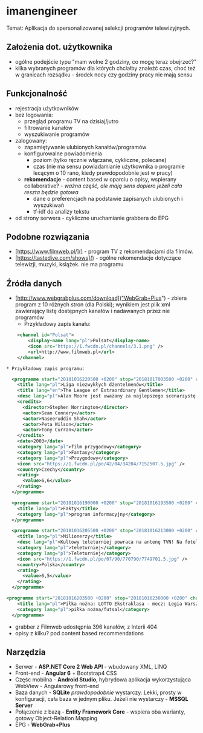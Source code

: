 # imanengineer
Temat: Aplikacja do spersonalizowanej selekcji programów telewizyjnych.

## Założenia dot. użytkownika
* ogólne podejście typu "mam wolne 2 godziny, co mogę teraz obejrzeć?"
* kilka wybranych programów dla których chciałby znaleźć czas, choć też w granicach rozsądku - środek nocy czy godziny pracy nie mają sensu

## Funkcjonalność
* rejestracja użytkowników
* bez logowania:
	* przegląd programu TV na dzisiaj/jutro
	* filtrowanie kanałów
	* wyszukiwanie programów
* zalogowany:
	* zapamiętywanie ulubionych kanałów/programów
	* konfigurowalne powiadomienia
		* poziom (tylko ręcznie włączane, cykliczne, polecane)
		* czas (nie ma sensu powiadamianie użytkownika o programie lecącym o 10 rano, kiedy prawdopodobnie jest w pracy)
	* **rekomendacje** - content based w oparciu o opisy, wspierany collaborative?  - *ważna część, ale mają sens dopiero jeżeli cała reszta będzie gotowa*
		* dane o preferencjach na podstawie zapisanych ulubionych i wyszukiwań
		* tf-idf do analizy tekstu
* od strony serwera - cykliczne uruchamianie grabbera do EPG

## Podobne rozwiązania
* [https://www.filmweb.pl/]() - program TV z rekomendacjami dla filmów. 
* [https://tastedive.com/shows]() - ogólne rekomendacje dotyczące telewizji, muzyki, książek. nie ma programu

## Źródła danych
* [http://www.webgrabplus.com/download]("WebGrab+Plus") - zbiera program z 10 różnych stron (dla Polski); wynikiem jest plik xml zawierający listę dostępnych kanałów i nadawanych przez nie programów
	* Przykładowy zapis kanału:
```xml
	<channel id="Polsat">
		<display-name lang="pl">Polsat</display-name>
    	<icon src="https://1.fwcdn.pl/channels/3.1.png" />
    	<url>http://www.filmweb.pl</url>
	</channel>
```

	* Przykładowy zapis programu:
```xml
  <programme start="20181016220500 +0200" stop="20181017003500 +0200" channel="Polsat">
    <title lang="pl">Liga niezwykłych dżentelmenów</title>
    <title lang="en">The League of Extraordinary Gentlemen</title>
    <desc lang="pl">Alan Moore jest uważany za najlepszego scenarzystę komiksowego na świecie, a jego "Liga niezwykłych dżentelmenów" cieszy się opinią jednej z najciekawszych i najoryginalniejszych serii ostatnich lat. Nic, więc dziwnego, że w dobie panującej obecnie ... czytaj dalej. Ligę Niezwykłych Dżentelmenów tworzą bohaterowie, jakich nikt dotąd nie widział, a na jej czele stoi największy łowca i awanturnik na świecie, Allan Quatermain - odkrywca legendarnych kopalni króla Salomona. Towarzyszą mu: kapitan Nemo, wampirzyca Mina Harker, niewidzialny człowiek Rodney Skinner, amerykański agent do zadań specjalnych Tom Sawyer, nieśmiertelny Dorian Gray i nieobliczalny dr Jekyll/pan Hyde. Brytyjski wywiad, który powołał do życia Ligę, reprezentuje enigmatyczny M. Członkowie Ligi nie uznają żadnych autorytetów, są indywidualistami, których los zmusza do współdziałania. Muszą przełamać dzielące ich różnice i nauczyć się ufać sobie, bo w nich cała nadzieja świata: zamaskowany szaleniec, który każe się nazywać "Fantomem" grozi zatopieniem Wenecji, gdzie odbywa się konferencja przywódców największych mocarstw. Członkowie Ligi wyruszają do Włoch na pokładzie Nautilusa, okrętu podwodnego kapitana Nemo. Mają dziewięć godzin, by ocalić świat... ... więcejitemprop="description"&gt;(n)</desc>
    <credits>
      <director>Stephen Norrington</director>
      <actor>Sean Connery</actor>
      <actor>Naseeruddin Shah</actor>
      <actor>Peta Wilson</actor>
      <actor>Tony Curran</actor>
    </credits>
    <date>2003</date>
    <category lang="pl">film przygodowy</category>
    <category lang="pl">Fantasy</category>
    <category lang="pl">Przygodowy</category>
    <icon src="https://1.fwcdn.pl/po/42/04/34204/7152507.5.jpg" />
    <country>Czechy</country>
    <rating>
      <value>6,6</value>
    </rating>
  </programme>
```
```xml
  <programme start="20181016190000 +0200" stop="20181016193500 +0200" channel="TVN">
    <title lang="pl">Fakty</title>
    <category lang="pl">program informacyjny</category>
  </programme>
```
```xml
  <programme start="20181016205500 +0200" stop="20181016213000 +0200" channel="TVN">
    <title lang="pl">Milionerzy</title>
    <desc lang="pl">Kultowy teleturniej powraca na antenę TVN! Na fotelu prowadzącego niezastąpiony Hubert Urbański. Ilu milionerów zobaczymy w nowym sezonie, przekonamy się już na wiosnę! Ten najpopularniejszy teleturniej na świecie trzyma w napięciu jak niejeden thriller i budzi w widzach ogromne emocje. Nie dziwi zatem fakt, że od momentu premiery teleturnieju "Who Wants to Be a Millionaire?" w Wielkiej Brytanii lokalne wersje ukazały się w 120 krajach, a jego ponadczasowa formuła urzekła widzów od Stanów Zjednoczonych po Wybrzeże Kości Słoniowej. Na fotelu gracza we wszystkich światowych edycjach usiadło około miliona osób. W odcinkach specjalnych programu uczestnikami są gwiazdy show-biznesu. W polskim wydaniu teleturnieju gościnnie wystąpiła m.in. Ewa Drzyzga, Kinga Rusin oraz Marcin Prokop. Program stał się inspiracją dla oskarowego filmu "Slumdog. Milioner z ulicy", a legendarny zwrot "czy to twoja ostateczna odpowiedź?" wszedł do języka potocznego na stałe. "Milionerzy" to jednak nie tylko fantastyczna, a wręcz kultowa rozrywka dla całej rodziny. Jest to również program, który odmienił życie wielu zwykłych ludzi. Na całym świecie jest ponad 150 zwycięzców głównej nagrody. Jeden wygrany milion okazał się dla nich milionem możliwości i pozwolił na spełnienie, czasem bardzo skromnych, marzeń. Na Islandii pierwszym "milionerem" został młody ksiądz, który przeznaczył wygraną na renowację lokalnego kościoła. W Kolumbii natomiast, w edycji specjalnej z udziałem dzieci, dziesięcioletni chłopiec wygrał autobus dla swojej szkoły. Pierwsza główna wygrana w indyjskiej edycji powędrowała do młodego pracownika IT, którego miesięczna pensja nie przekraczała 150 dolarów. Lokalna adaptacja "Milionerów" biła rekordy popularności również w Polsce. Wyemitowano aż 688 odcinków, z których każdy gromadził niemal 3 miliony widzów. Pytanie o milion zostało zadane w całej historii polskiej wersji teleturnieju dwunastokrotnie, ale główna wygrana padła tylko raz - 28 marca 2010 roku. Wtedy poprawnej odpowiedzi na pytanie za największą stawkę udzielił Krzysztof Wójcik. Na wiosnę "Milionerzy" powrócą w klasycznej i lubianej przez widzów formule. Prawidłowa odpowiedź na pytanie drugie i siódme zapewnia uczestnikowi kwotę gwarantowaną (odpowiednio wysokości 1000 zł i 40 000 zł). Aby wygrać główną nagrodę należy odpowiedzieć prawidłowo na 12 pytań. Pytania mają różnorodną tematykę. Każde z pytań ma oznaczony stopień trudności, a także kategorię tematyczną i opracowane jest na podstawie co najmniej dwóch prawidłowych źródeł. W drodze do zwycięstwa uczestnik będzie mógł skorzystać z trzech kół ratunkowych: "pytanie do przyjaciela", "pół na pół" i "pytanie do publiczności". Na fotelu prowadzącego ponownie zasiądzie Hubert Urbański, aktor i prezenter, postać związania z polską edycją od pierwszego odcinka.  Charyzmatyczny i przenikliwy prowadzący zelektryzuje całą Polskę słynnym pytaniem: "Czy to jest twoja ostateczna odpowiedź?" ... więcejitemprop="description"&gt;(n)</desc>
    <category lang="pl">teleturniej</category>
    <category lang="pl">Teleturniej</category>
    <icon src="https://1.fwcdn.pl/po/07/90/770790/7749701.5.jpg" />
    <country>Polska</country>
    <rating>
      <value>6,5</value>
    </rating>
  </programme>
```
```xml
<programme start="20181016203500 +0200" stop="20181016230000 +0200" channel="Canal+ Sport">
    <title lang="pl">Piłka nożna: LOTTO Ekstraklasa - mecz: Legia Warszawa - Lech Poznań</title>
    <category lang="pl">piłka nożna/futsal</category>
  </programme>
```

* grabber z Filmweb udostępnia 396 kanałów, z Interii 404
* opisy z kilku? pod content based recommendations

## Narzędzia
* Serwer - **ASP.NET Core 2 Web API** - wbudowany XML, LINQ
* Front-end - **Angular 6** + Bootstrap4 CSS
* Częśc mobilna - **Android Studio**, hybrydowa aplikacja wykorzystująca WebView - Angularowy front-end
* Baza danych - **SQLite** *prawdopodobnie* wystarczy. Lekki, prosty w konfiguracji, cała baza w jednym pliku. Jeżeli nie wystarczy - **MSSQL Server**
* Połączenie z bazą - **Entity Framework Core** - wspiera oba warianty, gotowy Object-Relation Mapping
* EPG - **WebGrab+Plus**